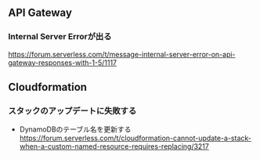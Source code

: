 ## API Gateway
### Internal Server Errorが出る
https://forum.serverless.com/t/message-internal-server-error-on-api-gateway-responses-with-1-5/1117

## Cloudformation  
### スタックのアップデートに失敗する  
- DynamoDBのテーブル名を更新する  
https://forum.serverless.com/t/cloudformation-cannot-update-a-stack-when-a-custom-named-resource-requires-replacing/3217
